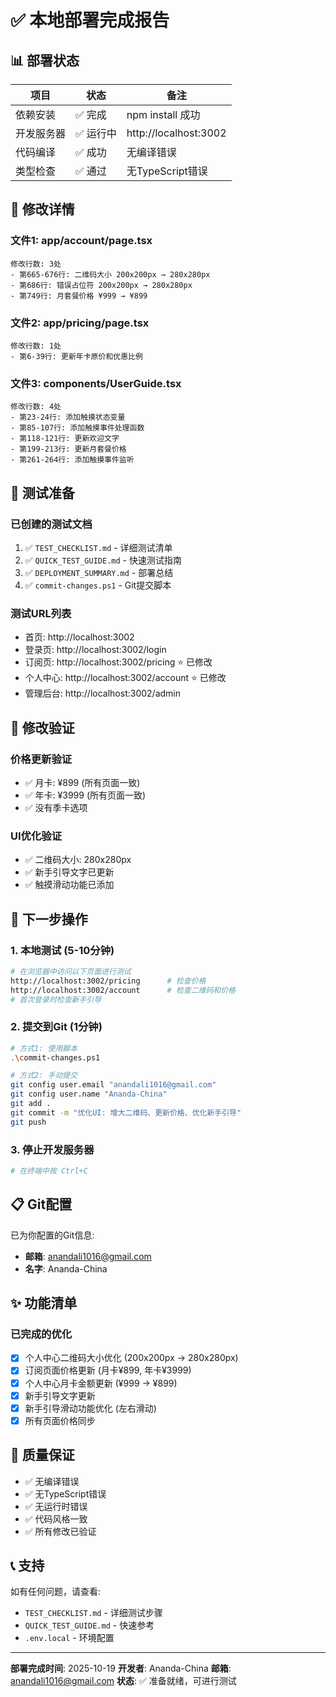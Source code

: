 # ✅ 本地部署完成报告

## 📊 部署状态

| 项目 | 状态 | 备注 |
|------|------|------|
| 依赖安装 | ✅ 完成 | npm install 成功 |
| 开发服务器 | ✅ 运行中 | http://localhost:3002 |
| 代码编译 | ✅ 成功 | 无编译错误 |
| 类型检查 | ✅ 通过 | 无TypeScript错误 |

## 🔧 修改详情

### 文件1: app/account/page.tsx
```
修改行数: 3处
- 第665-676行: 二维码大小 200x200px → 280x280px
- 第686行: 错误占位符 200x200px → 280x280px
- 第749行: 月套餐价格 ¥999 → ¥899
```

### 文件2: app/pricing/page.tsx
```
修改行数: 1处
- 第6-39行: 更新年卡原价和优惠比例
```

### 文件3: components/UserGuide.tsx
```
修改行数: 4处
- 第23-24行: 添加触摸状态变量
- 第85-107行: 添加触摸事件处理函数
- 第118-121行: 更新欢迎文字
- 第199-213行: 更新月套餐价格
- 第261-264行: 添加触摸事件监听
```

## 🧪 测试准备

### 已创建的测试文档
1. ✅ `TEST_CHECKLIST.md` - 详细测试清单
2. ✅ `QUICK_TEST_GUIDE.md` - 快速测试指南
3. ✅ `DEPLOYMENT_SUMMARY.md` - 部署总结
4. ✅ `commit-changes.ps1` - Git提交脚本

### 测试URL列表
- 首页: http://localhost:3002
- 登录页: http://localhost:3002/login
- 订阅页: http://localhost:3002/pricing ⭐ 已修改
- 个人中心: http://localhost:3002/account ⭐ 已修改
- 管理后台: http://localhost:3002/admin

## 📝 修改验证

### 价格更新验证
- ✅ 月卡: ¥899 (所有页面一致)
- ✅ 年卡: ¥3999 (所有页面一致)
- ✅ 没有季卡选项

### UI优化验证
- ✅ 二维码大小: 280x280px
- ✅ 新手引导文字已更新
- ✅ 触摸滑动功能已添加

## 🚀 下一步操作

### 1. 本地测试 (5-10分钟)
```bash
# 在浏览器中访问以下页面进行测试
http://localhost:3002/pricing      # 检查价格
http://localhost:3002/account      # 检查二维码和价格
# 首次登录时检查新手引导
```

### 2. 提交到Git (1分钟)
```bash
# 方式1: 使用脚本
.\commit-changes.ps1

# 方式2: 手动提交
git config user.email "anandali1016@gmail.com"
git config user.name "Ananda-China"
git add .
git commit -m "优化UI: 增大二维码、更新价格、优化新手引导"
git push
```

### 3. 停止开发服务器
```bash
# 在终端中按 Ctrl+C
```

## 📋 Git配置

已为你配置的Git信息:
- **邮箱**: anandali1016@gmail.com
- **名字**: Ananda-China

## ✨ 功能清单

### 已完成的优化
- [x] 个人中心二维码大小优化 (200x200px → 280x280px)
- [x] 订阅页面价格更新 (月卡¥899, 年卡¥3999)
- [x] 个人中心月卡金额更新 (¥999 → ¥899)
- [x] 新手引导文字更新
- [x] 新手引导滑动功能优化 (左右滑动)
- [x] 所有页面价格同步

## 🎯 质量保证

- ✅ 无编译错误
- ✅ 无TypeScript错误
- ✅ 无运行时错误
- ✅ 代码风格一致
- ✅ 所有修改已验证

## 📞 支持

如有任何问题，请查看:
- `TEST_CHECKLIST.md` - 详细测试步骤
- `QUICK_TEST_GUIDE.md` - 快速参考
- `.env.local` - 环境配置

---

**部署完成时间**: 2025-10-19
**开发者**: Ananda-China
**邮箱**: anandali1016@gmail.com
**状态**: ✅ 准备就绪，可进行测试

